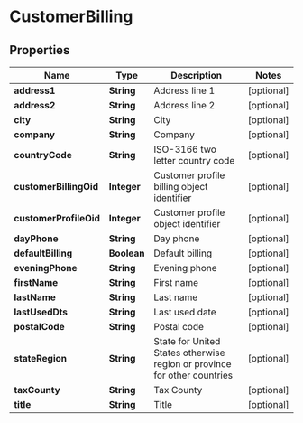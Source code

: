 

# CustomerBilling


## Properties

| Name | Type | Description | Notes |
|------------ | ------------- | ------------- | -------------|
|**address1** | **String** | Address line 1 |  [optional] |
|**address2** | **String** | Address line 2 |  [optional] |
|**city** | **String** | City |  [optional] |
|**company** | **String** | Company |  [optional] |
|**countryCode** | **String** | ISO-3166 two letter country code |  [optional] |
|**customerBillingOid** | **Integer** | Customer profile billing object identifier |  [optional] |
|**customerProfileOid** | **Integer** | Customer profile object identifier |  [optional] |
|**dayPhone** | **String** | Day phone |  [optional] |
|**defaultBilling** | **Boolean** | Default billing |  [optional] |
|**eveningPhone** | **String** | Evening phone |  [optional] |
|**firstName** | **String** | First name |  [optional] |
|**lastName** | **String** | Last name |  [optional] |
|**lastUsedDts** | **String** | Last used date |  [optional] |
|**postalCode** | **String** | Postal code |  [optional] |
|**stateRegion** | **String** | State for United States otherwise region or province for other countries |  [optional] |
|**taxCounty** | **String** | Tax County |  [optional] |
|**title** | **String** | Title |  [optional] |



